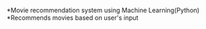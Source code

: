 *Movie recommendation system using Machine Learning(Python)
*Recommends movies based on user's input
